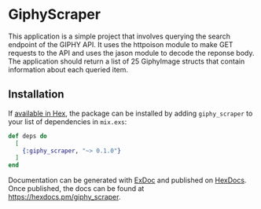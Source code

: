# GiphyScraper

This application is a simple project that involves querying the search endpoint of the GIPHY API. It uses the httpoison module to make GET requests to the API and uses the jason module to decode the reponse body. The application should return a list of 25 GiphyImage structs that contain information about each queried item. 

## Installation

If [available in Hex](https://hex.pm/docs/publish), the package can be installed
by adding `giphy_scraper` to your list of dependencies in `mix.exs`:

```elixir
def deps do
  [
    {:giphy_scraper, "~> 0.1.0"}
  ]
end
```

Documentation can be generated with [ExDoc](https://github.com/elixir-lang/ex_doc)
and published on [HexDocs](https://hexdocs.pm). Once published, the docs can
be found at <https://hexdocs.pm/giphy_scraper>.

